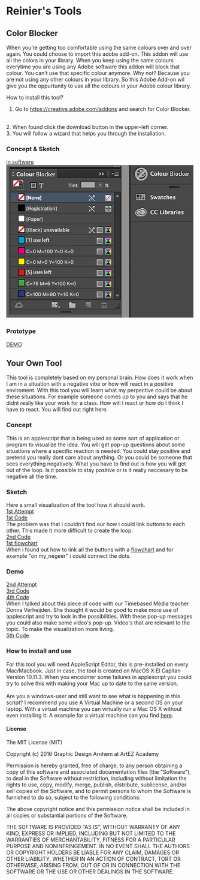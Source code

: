 # Reinier's Tools

## Color Blocker
When you’re getting too comfortable using the same colours over and over again. You could choose to import this adobe add-on. This addon will use all the colors in your library. When you keep using the same colours everytime you are using any Adobe software this addon will block that colour. You can’t use that specific colour anymore. Why not? Because you are not using any other colours in your library. So this Adobe Add-on wil give you the oppurtunity to use all the colours in your Adobe colour library.

How to install this tool?
<br>
1. Go to https://creative.adobe.com/addons and search for Color Blocker.
<br>
2. When found click the download button in the upper-left corner.
<br>
3. You will follow a wizard that helps you through the installation.


### Concept & Sketch
[in software](cp_inprog.png)
<br>
![](cp_sidebar.png)
### Prototype
[DEMO](https://www.youtube.com/watch?v=i3Rthbykako&feature=youtu.be)
## Your Own Tool
This tool is completely based on my personal brain. How does it work when I am in a situation with a negative vibe or how will react in a positive enviroment. With this tool you will learn what my perpective could be about these situations. For example someone comes up to you and says that he didnt really like your work for a class. How will I react or how do I think I have to react. You will find out right here.
### Concept
This is an applescript that is being used as some sort of application or program to visualize the idea. You will get pop-up questions about some situations where a specific reaction is needed. You could stay positive and pretend you really dont care about anything. Or you could be someone that sees everything negatively. What you have to find out is how you will get out of the loop. Is it possible to stay positive or is it really neccesary to be negative all the time. 
### Sketch
Here a small visualization of the tool how it should work.
<br>
[1st Attempt](https://www.youtube.com/watch?v=CgvVjsEALTo) 
<br>
[1st Code](http://pastebin.com/AnncccLU)
<br>
The problem was that i couldn't find our how i could link buttons to each other. This made it more difficult to create the loop.
<br>
[2nd Code](http://pastebin.com/gk3R3ehW)
<br>
[1st flowchart](1_flowchart.png) 
<br>
When i found out how to link all the buttons with a [flowchart](2_flowchart.png) and for example "on my_negeer" i could connect the dots.
<br>
### Demo
[2nd Attempt](https://youtu.be/0K055z--O1M)
<br>
[3rd Code](http://pastebin.com/KUyD3Xc7)
<br>
[4th Code](http://pastebin.com/pUwdQMvG)
<br>
When I talked about this piece of code with our Timebased Media teacher Donna Verheijden. She thought it would be good to make more use of applescript and try to look in the possibilities. With these pop-up messages you could also make some video's pop-up. Video's that are relevant to the topic. To make the visualization more living.
<br>
[5th Code](http://pastebin.com/nsqHP6c4) 
### How to install and use
For this tool you will need AppleScript Editor, this is pre-installed on every Mac/Macbook. Just in case, the tool is created on MacOS X El Capitan Version 10.11.3. When you encounter some failures in applescript you could try to solve this with making your Mac up to date to the same version. 
<br>
<br>
Are you a windows-user and still want to see what is happening in this script? I recommend you use A Virtual Machine or a second OS on your laptop. With a virtual machine you can virtually run a Mac OS X without even installing it. A example for a virtual machine can you find [here](http://www.vmware.com).

#### License
The MIT License (MIT)

Copyright (c) 2016 Graphic Design Arnhem at ArtEZ Academy

Permission is hereby granted, free of charge, to any person obtaining a copy of this software and associated documentation files (the "Software"), to deal in the Software without restriction, including without limitation the rights to use, copy, modify, merge, publish, distribute, sublicense, and/or sell copies of the Software, and to permit persons to whom the Software is furnished to do so, subject to the following conditions:

The above copyright notice and this permission notice shall be included in all copies or substantial portions of the Software.

THE SOFTWARE IS PROVIDED "AS IS", WITHOUT WARRANTY OF ANY KIND, EXPRESS OR IMPLIED, INCLUDING BUT NOT LIMITED TO THE WARRANTIES OF MERCHANTABILITY, FITNESS FOR A PARTICULAR PURPOSE AND NONINFRINGEMENT. IN NO EVENT SHALL THE AUTHORS OR COPYRIGHT HOLDERS BE LIABLE FOR ANY CLAIM, DAMAGES OR OTHER LIABILITY, WHETHER IN AN ACTION OF CONTRACT, TORT OR OTHERWISE, ARISING FROM, OUT OF OR IN CONNECTION WITH THE SOFTWARE OR THE USE OR OTHER DEALINGS IN THE SOFTWARE.


